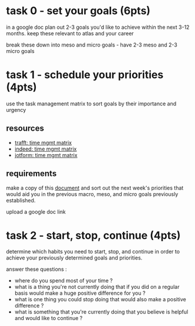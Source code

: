 # task 0 - set your goals (6pts)

in a google doc plan out 2-3 goals you'd like to achieve within the next 3-12
months. keep these relevant to atlas and your career

break these down into meso and micro goals - have 2-3 meso and 2-3 micro goals

# task 1 - schedule your priorities (4pts)

use the task management matrix to sort goals by their importance and urgency

## resources

- [trafft: time mgmt matrix](https://trafft.com/time-management-matrix/)
- [indeed: time mgmt matrix](https://www.indeed.com/career-advice/career-development/covey-time-management-matrix)
- [jotform: time mgmt matrix](https://www.jotform.com/blog/time-management-matrix/)

## requirements

make a copy of this [document]() and sort out the next week's priorities that
would aid you in the previous macro, meso, and micro goals previously
established.

upload a google doc link

# task 2 - start, stop, continue (4pts)

determine which habits you need to start, stop, and continue in order to
achieve your previously determined goals and priorities.

answer these questions :
- where do you spend most of your time ?
- what is a thing you're not currently doing that if you did on a regular basis
  would make a huge positive difference for you ?
- what is one thing you could stop doing that would also make a positive
  difference ?
- what is something that you're currently doing that you believe is helpful and
  would like to continue ?
